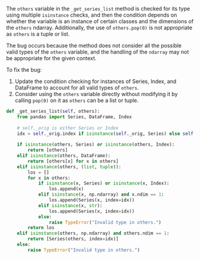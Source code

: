 The `others` variable in the `_get_series_list` method is checked for its type using multiple `isinstance` checks, and then the condition depends on whether the variable is an instance of certain classes and the dimensions of the `others` ndarray. Additionally, the use of `others.pop(0)` is not appropriate as `others` is a tuple or list. 

The bug occurs because the method does not consider all the possible valid types of the `others` variable, and the handling of the `ndarray` may not be appropriate for the given context.

To fix the bug:
1. Update the condition checking for instances of Series, Index, and DataFrame to account for all valid types of `others`.
2. Consider using the `others` variable directly without modifying it by calling `pop(0)` on it as `others` can be a list or tuple.

```python
def _get_series_list(self, others):
    from pandas import Series, DataFrame, Index
    
    # self._orig is either Series or Index
    idx = self._orig.index if isinstance(self._orig, Series) else self._orig
    
    if isinstance(others, Series) or isinstance(others, Index):
        return [others]
    elif isinstance(others, DataFrame):
        return [others[x] for x in others]
    elif isinstance(others, (list, tuple)):
        los = []
        for x in others:
            if isinstance(x, Series) or isinstance(x, Index):
                los.append(x)
            elif isinstance(x, np.ndarray) and x.ndim == 1:
                los.append(Series(x, index=idx))
            elif isinstance(x, str):
                los.append(Series(x, index=idx))
            else:
                raise TypeError("Invalid type in others.")
        return los
    elif isinstance(others, np.ndarray) and others.ndim == 1:
        return [Series(others, index=idx)]
    else:
        raise TypeError("Invalid type in others.")
```